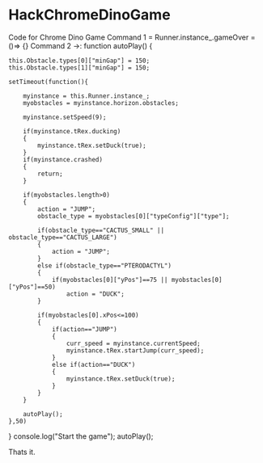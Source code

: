 # HackChromeDinoGame
Code for Chrome Dino Game
Command 1 = Runner.instance_.gameOver = ()=> {}
Command 2 ->:
function autoPlay()
{

	this.Obstacle.types[0]["minGap"] = 150;
	this.Obstacle.types[1]["minGap"] = 150;

	setTimeout(function(){
		
		myinstance = this.Runner.instance_;
		myobstacles = myinstance.horizon.obstacles;

		myinstance.setSpeed(9);

		if(myinstance.tRex.ducking)
		{
			myinstance.tRex.setDuck(true);
		}
		if(myinstance.crashed)
		{
			return;
		}

		if(myobstacles.length>0)
		{
			action = "JUMP";
			obstacle_type = myobstacles[0]["typeConfig"]["type"];

			if(obstacle_type=="CACTUS_SMALL" || obstacle_type=="CACTUS_LARGE")
			{
				action = "JUMP";
			}
			else if(obstacle_type=="PTERODACTYL")
			{
				if(myobstacles[0]["yPos"]==75 || myobstacles[0]["yPos"]==50)
					action = "DUCK";
			}

			if(myobstacles[0].xPos<=100)
			{
				if(action=="JUMP")
				{
					curr_speed = myinstance.currentSpeed;
					myinstance.tRex.startJump(curr_speed);
				}
				else if(action=="DUCK")
				{
					myinstance.tRex.setDuck(true);
				}
			}
		}

		autoPlay();
	},50)
}
console.log("Start the game");
autoPlay();







Thats it.
